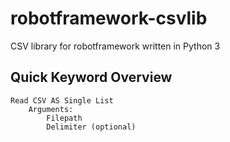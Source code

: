 # robotframework-csvlib
CSV library for robotframework written in Python 3


## Quick Keyword Overview
```
Read CSV AS Single List 
    Arguments:
        Filepath
        Delimiter (optional)
```
